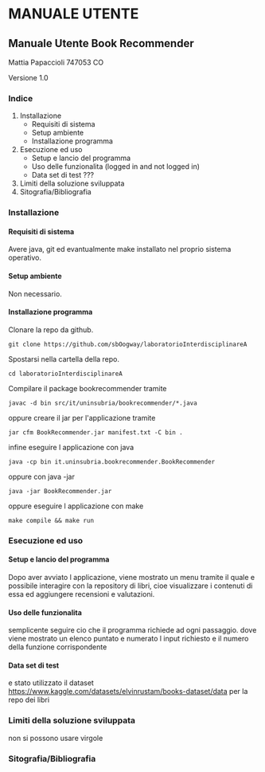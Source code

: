# MANUALE UTENTE

## Manuale Utente Book Recommender

Mattia Papaccioli 747053 CO 

Versione 1.0

### Indice
1. Installazione
    - Requisiti di sistema
    - Setup ambiente
    - Installazione programma
2. Esecuzione ed uso
    - Setup e lancio del programma
    - Uso delle funzionalita (logged in and not logged in)
    - Data set di test ??? 
3. Limiti della soluzione sviluppata
4. Sitografia/Bibliografia

### Installazione

#### Requisiti di sistema
Avere java, git ed evantualmente make installato nel proprio sistema operativo.

#### Setup ambiente
Non necessario.

#### Installazione programma
Clonare la repo da github.
```
git clone https://github.com/sbOogway/laboratorioInterdisciplinareA
```
Spostarsi nella cartella della repo.
```
cd laboratorioInterdisciplinareA
```
Compilare il package bookrecommender tramite
```
javac -d bin src/it/uninsubria/bookrecommender/*.java
```
oppure creare il jar per l'applicazione tramite
```  
jar cfm BookRecommender.jar manifest.txt -C bin .
```
infine eseguire l applicazione con java
```
java -cp bin it.uninsubria.bookrecommender.BookRecommender
```
oppure con java -jar
```
java -jar BookRecommender.jar
```
oppure eseguire l applicazione con make
```
make compile && make run
```

### Esecuzione ed uso

#### Setup e lancio del programma
Dopo aver avviato l applicazione, viene mostrato un menu tramite il quale e possibile interagire con la repository di libri, cioe visualizzare i contenuti di essa ed aggiungere recensioni e valutazioni.

#### Uso delle funzionalita
semplicente seguire cio che il programma richiede ad ogni passaggio. dove viene mostrato un elenco puntato e numerato l input richiesto e il numero della funzione corrispondente

#### Data set di test
e stato utilizzato il dataset https://www.kaggle.com/datasets/elvinrustam/books-dataset/data per la repo dei libri


### Limiti della soluzione sviluppata
non si possono usare virgole

### Sitografia/Bibliografia
